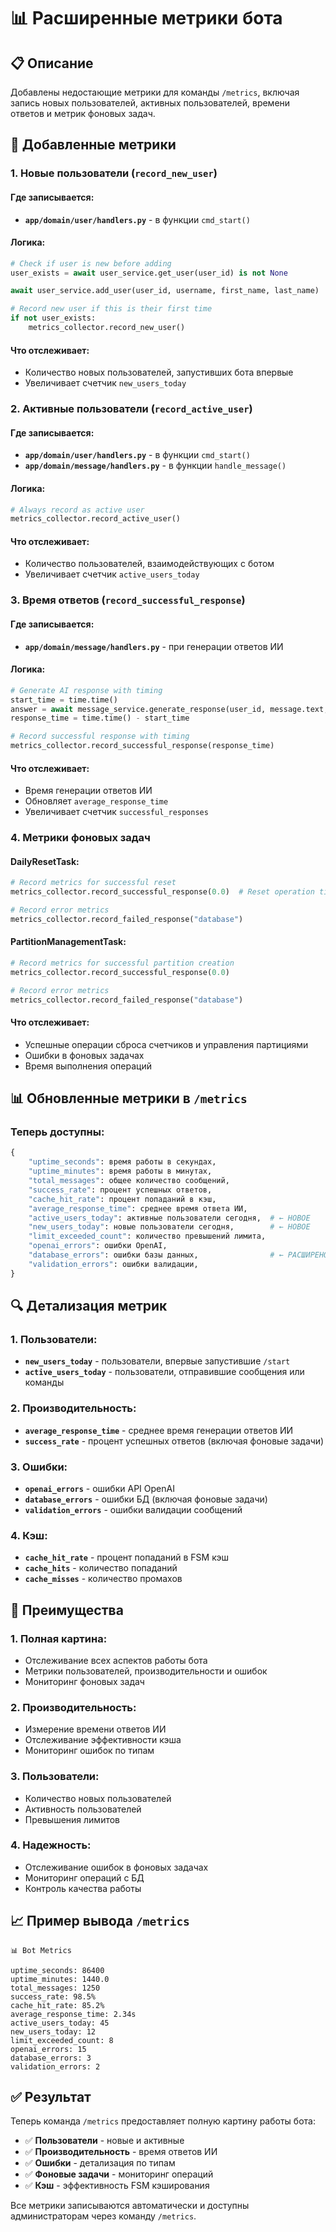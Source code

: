 # 📊 Расширенные метрики бота

## 📋 **Описание**

Добавлены недостающие метрики для команды `/metrics`, включая запись новых пользователей, активных пользователей, времени ответов и метрик фоновых задач.

## 🔧 **Добавленные метрики**

### **1. Новые пользователи (`record_new_user`)**

#### **Где записывается:**
- **`app/domain/user/handlers.py`** - в функции `cmd_start()`

#### **Логика:**
```python
# Check if user is new before adding
user_exists = await user_service.get_user(user_id) is not None

await user_service.add_user(user_id, username, first_name, last_name)

# Record new user if this is their first time
if not user_exists:
    metrics_collector.record_new_user()
```

#### **Что отслеживает:**
- Количество новых пользователей, запустивших бота впервые
- Увеличивает счетчик `new_users_today`

### **2. Активные пользователи (`record_active_user`)**

#### **Где записывается:**
- **`app/domain/user/handlers.py`** - в функции `cmd_start()`
- **`app/domain/message/handlers.py`** - в функции `handle_message()`

#### **Логика:**
```python
# Always record as active user
metrics_collector.record_active_user()
```

#### **Что отслеживает:**
- Количество пользователей, взаимодействующих с ботом
- Увеличивает счетчик `active_users_today`

### **3. Время ответов (`record_successful_response`)**

#### **Где записывается:**
- **`app/domain/message/handlers.py`** - при генерации ответов ИИ

#### **Логика:**
```python
# Generate AI response with timing
start_time = time.time()
answer = await message_service.generate_response(user_id, message.text, gender)
response_time = time.time() - start_time

# Record successful response with timing
metrics_collector.record_successful_response(response_time)
```

#### **Что отслеживает:**
- Время генерации ответов ИИ
- Обновляет `average_response_time`
- Увеличивает счетчик `successful_responses`

### **4. Метрики фоновых задач**

#### **DailyResetTask:**
```python
# Record metrics for successful reset
metrics_collector.record_successful_response(0.0)  # Reset operation time

# Record error metrics
metrics_collector.record_failed_response("database")
```

#### **PartitionManagementTask:**
```python
# Record metrics for successful partition creation
metrics_collector.record_successful_response(0.0)

# Record error metrics
metrics_collector.record_failed_response("database")
```

#### **Что отслеживает:**
- Успешные операции сброса счетчиков и управления партициями
- Ошибки в фоновых задачах
- Время выполнения операций

## 📊 **Обновленные метрики в `/metrics`**

### **Теперь доступны:**

```python
{
    "uptime_seconds": время работы в секундах,
    "uptime_minutes": время работы в минутах,
    "total_messages": общее количество сообщений,
    "success_rate": процент успешных ответов,
    "cache_hit_rate": процент попаданий в кэш,
    "average_response_time": среднее время ответа ИИ,
    "active_users_today": активные пользователи сегодня,  # ← НОВОЕ
    "new_users_today": новые пользователи сегодня,        # ← НОВОЕ
    "limit_exceeded_count": количество превышений лимита,
    "openai_errors": ошибки OpenAI,
    "database_errors": ошибки базы данных,                # ← РАСШИРЕНО
    "validation_errors": ошибки валидации,
}
```

## 🔍 **Детализация метрик**

### **1. Пользователи:**
- **`new_users_today`** - пользователи, впервые запустившие `/start`
- **`active_users_today`** - пользователи, отправившие сообщения или команды

### **2. Производительность:**
- **`average_response_time`** - среднее время генерации ответов ИИ
- **`success_rate`** - процент успешных ответов (включая фоновые задачи)

### **3. Ошибки:**
- **`openai_errors`** - ошибки API OpenAI
- **`database_errors`** - ошибки БД (включая фоновые задачи)
- **`validation_errors`** - ошибки валидации сообщений

### **4. Кэш:**
- **`cache_hit_rate`** - процент попаданий в FSM кэш
- **`cache_hits`** - количество попаданий
- **`cache_misses`** - количество промахов

## 🚀 **Преимущества**

### **1. Полная картина:**
- Отслеживание всех аспектов работы бота
- Метрики пользователей, производительности и ошибок
- Мониторинг фоновых задач

### **2. Производительность:**
- Измерение времени ответов ИИ
- Отслеживание эффективности кэша
- Мониторинг ошибок по типам

### **3. Пользователи:**
- Количество новых пользователей
- Активность пользователей
- Превышения лимитов

### **4. Надежность:**
- Отслеживание ошибок в фоновых задачах
- Мониторинг операций с БД
- Контроль качества работы

## 📈 **Пример вывода `/metrics`**

```
📊 Bot Metrics

uptime_seconds: 86400
uptime_minutes: 1440.0
total_messages: 1250
success_rate: 98.5%
cache_hit_rate: 85.2%
average_response_time: 2.34s
active_users_today: 45
new_users_today: 12
limit_exceeded_count: 8
openai_errors: 15
database_errors: 3
validation_errors: 2
```

## ✅ **Результат**

Теперь команда `/metrics` предоставляет полную картину работы бота:
- ✅ **Пользователи** - новые и активные
- ✅ **Производительность** - время ответов ИИ
- ✅ **Ошибки** - детализация по типам
- ✅ **Фоновые задачи** - мониторинг операций
- ✅ **Кэш** - эффективность FSM кэширования

Все метрики записываются автоматически и доступны администраторам через команду `/metrics`.
